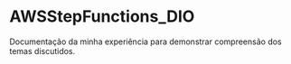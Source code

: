 # AWSStepFunctions_DIO
Documentação da minha experiência para demonstrar compreensão dos temas discutidos.
